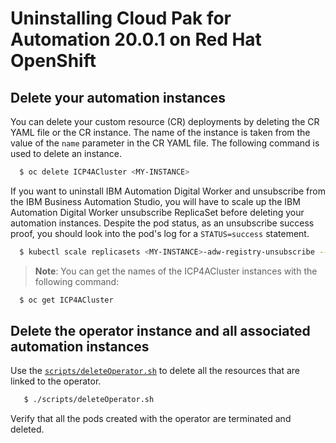 # Uninstalling Cloud Pak for Automation 20.0.1 on Red Hat OpenShift

## Delete your automation instances

You can delete your custom resource (CR) deployments by deleting the CR YAML file or the CR instance. The name of the instance is taken from the value of the `name` parameter in the CR YAML file. The following command is used to delete an instance.

```bash
  $ oc delete ICP4ACluster <MY-INSTANCE>
```

If you want to uninstall IBM Automation Digital Worker and unsubscribe from the IBM Business Automation Studio, you will have to scale up the  IBM Automation Digital Worker unsubscribe ReplicaSet before deleting your automation instances. Despite the pod status, as an unsubscribe success proof, you should look into the pod's log for a `STATUS=success` statement.

```bash
  $ kubectl scale replicasets <MY-INSTANCE>-adw-registry-unsubscribe --replicas=1
```

> **Note**: You can get the names of the ICP4ACluster instances with the following command:
  ```bash
    $ oc get ICP4ACluster
  ```

## Delete the operator instance and all associated automation instances

Use the [`scripts/deleteOperator.sh`](../../scripts/deleteOperator.sh) to delete all the resources that are linked to the operator.

```bash
   $ ./scripts/deleteOperator.sh
```

Verify that all the pods created with the operator are terminated and deleted.
